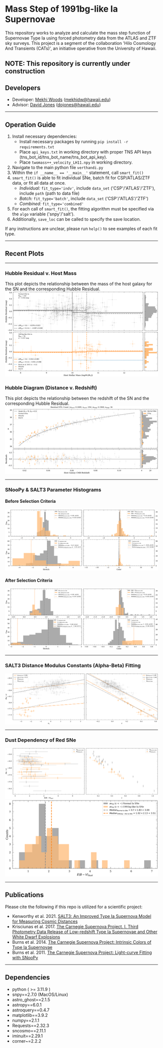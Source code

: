 # Mass Step of 1991bg-like Ia Supernovae 
This repository works to analyze and calculate the mass step function of Supernovae Type Ia using forced photometry 
data from the ATLAS and ZTF sky surveys. This project is a segment of the collaboration 
'Hilo Cosmology And Transients (CATs)', an initiative operative from the University of Hawaii.  

__NOTE: This repository is currently under construction__
--------------------------
## Developers
* Developer: [Mekhi Woods](https://tinyurl.com/astrokhi) (mekhidw@hawaii.edu)
* Advisor: [David Jones](https://github.com/djones1040) (dojones@hawaii.edu)

--------------------------
## Operation Guide
1. Install necessary dependencies:
   * Install necessary packages by running `pip install -r requirements.txt`
   * Place `api_keys.txt` in working directory with proper TNS API keys (tns_bot_id/tns_bot_name/tns_bot_api_key). 
   * Place `twomass++_velocity_LH11.npy` in working directory. 
2. Navigate to the main python file `verthandi.py`
3. Within the `if __name__ == '__main__'` statement, call `smart_fit()`
4. `smart_fit()` is able to fit individual SNe, batch fit for CSP/ATLAS/ZTF data, or fit all data at once.
   * _Individual:_ `fit_type='indv'`, include `data_set` ('CSP'/'ATLAS'/'ZTF'), include `path` (path to data file)    
   * _Batch:_ `fit_type='batch'`, include `data_set` ('CSP'/'ATLAS'/'ZTF')
   * _Combined:_ `fit_type='combined'` 
5. For each call of `smart_fit()`, the fitting algorithm must be specified via the `algo` variable ('snpy'/'salt').
6. Additionally, `save_loc` can be called to specify the save location. 

If any instructions are unclear, please run `help()` to see examples of each fit type.

[//]: # ([TwoMass download here]&#40;https://www.dropbox.com/scl/fi/7hzwmr4xn3pd8pwaqh67i/twomass-_velocity_LH11.npy?rlkey=r2cvszip56wc6js8ebioaynj5&dl=0&#41;. )

--------------------------
## Recent Plots
--------------------------
### Hubble Residual v. Host Mass
This plot depicts the relationship between the mass of the host galaxy for the SN and the corresponding Hubble Residual.
![](saved/readme_plots/combined_resid_v_mass.png "")

### Hubble Diagram (Distance v. Redshift)
This plot depicts the relationship between the redshift of the SN and the corresponding Hubble Residual.
![](saved/readme_plots/combined_mu_v_z.png "")

-------------------------- 
### SNooPy & SALT3 Parameter Histograms 
#### Before Selection Criteria 
![](saved/readme_plots/combined_params_91bg_v_norm_precut.png "")

#### After Selection Criteria 
![](saved/readme_plots/combined_params_91bg_v_norm_cut.png "")

--------------------------
### SALT3 Distance Modulus Constants (Alpha-Beta) Fitting
![](saved/readme_plots/combined_alpha_beta.png "") 

--------------------------
### Dust Dependency of Red SNe
![](saved/readme_plots/combined_absMag_v_dust.png "") 
![](saved/readme_plots/combined_dust_params.png "") 

--------------------------
## Publications
Please cite the following if this repo is utilized for a scientific project:
* Kenworthy et al. 2021. [SALT3: An Improved Type Ia Supernova Model for Measuring Cosmic Distances](https://ui.adsabs.harvard.edu/abs/2021ApJ...923..265K/abstract)
* Krisciunas et al. 2017. [The Carnegie Supernova Project. I. Third Photometry Data Release of Low-redshift Type Ia 
Supernovae and Other White Dwarf Explosions](https://ui.adsabs.harvard.edu/abs/2017AJ....154..211K/abstract)
* Burns et al. 2014. [The Carnegie Supernova Project: Intrinsic Colors of Type Ia Supernovae](https://ui.adsabs.harvard.edu/abs/2014ApJ...789...32B/abstract)
* Burns et al. 2011. [The Carnegie Supernova Project: Light-curve Fitting with SNooPy](https://ui.adsabs.harvard.edu/abs/2011AJ....141...19B/abstract)

--------------------------
## Dependencies
* python ( >= 3.11.9 )
* snpy==2.7.0 (MacOS/Linux)
* astro_ghost==2.1.5 
* astropy==6.0.1 
* astroquery==0.4.7 
* matplotlib==3.9.2 
* numpy==2.1.1 
* Requests==2.32.3 
* sncosmo==2.11.1
* iminuit==2.29.1
* corner~=2.2.2
